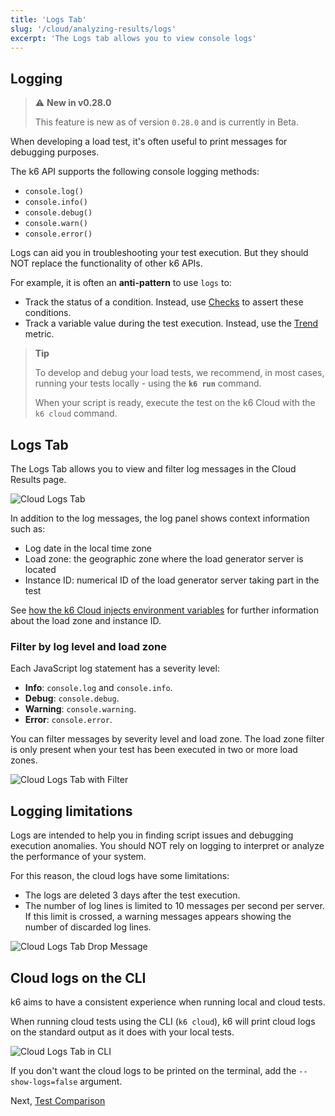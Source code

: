 ```yaml
---
title: 'Logs Tab'
slug: '/cloud/analyzing-results/logs'
excerpt: 'The Logs tab allows you to view console logs'
---
```


## Logging

> ⚠️ **New in v0.28.0**
>
> This feature is new as of version `0.28.0` and is currently in Beta.

When developing a load test, it's often useful to print messages for debugging purposes.

The k6 API supports the following console logging methods:

- `console.log()`
- `console.info()`
- `console.debug()`
- `console.warn()`
- `console.error()`

Logs can aid you in troubleshooting your test execution. But they should NOT replace the functionality of other k6 APIs.

For example, it is often an **anti-pattern** to use `logs` to:

- Track the status of a condition. Instead, use [Checks](/javascript-api/k6/check-val-sets-tags) to assert these conditions.
- Track a variable value during the test execution. Instead, use the [Trend](/javascript-api/k6-metrics/trend) metric.

> **Tip**
>
> To develop and debug your load tests, we recommend, in most cases, running your tests locally - using the **`k6 run`** command.
>
> When your script is ready, execute the test on the k6 Cloud with the `k6 cloud` command.

## Logs Tab

The Logs Tab allows you to view and filter log messages in the Cloud Results page.

![Cloud Logs Tab](/images/11-Cloud-Logs/cloud-logs-output-messages.png)

In addition to the log messages, the log panel shows context information such as:

- Log date in the local time zone
- Load zone: the geographic zone where the load generator server is located
- Instance ID: numerical ID of the load generator server taking part in the test

See [how the k6 Cloud injects environment variables](/cloud/creating-and-running-a-test/cloud-tests-from-the-cli#environment-variables) for further information about the load zone and instance ID.

### Filter by log level and load zone

Each JavaScript log statement has a severity level:

- **Info**: `console.log` and `console.info`.
- **Debug**: `console.debug`.
- **Warning**: `console.warning`.
- **Error**: `console.error`.

You can filter messages by severity level and load zone. The load zone filter is only present when your test has been executed in two or more load zones.

![Cloud Logs Tab with Filter](/images/11-Cloud-Logs/cloud-logs-output-messages-with-filter.png)

## Logging limitations

Logs are intended to help you in finding script issues and debugging execution anomalies. You should NOT rely on logging to interpret or analyze the performance of your system.

For this reason, the cloud logs have some limitations:

- The logs are deleted 3 days after the test execution.
- The number of log lines is limited to 10 messages per second per server. If this limit is crossed, a warning messages appears showing the number of discarded log lines.

![Cloud Logs Tab Drop Message](/images/11-Cloud-Logs/cloud-logs-output-drop-messages.png)

## Cloud logs on the CLI

k6 aims to have a consistent experience when running local and cloud tests.

When running cloud tests using the CLI (`k6 cloud`), k6 will print cloud logs on the standard output as it does with your local tests.

![Cloud Logs Tab in CLI](/images/11-Cloud-Logs/cloud-logs-cli-output.png)

If you don't want the cloud logs to be printed on the terminal, add the `--show-logs=false` argument.

Next, [Test Comparison](/cloud/analyzing-results/test-comparison)
